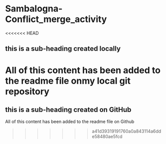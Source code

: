 # Sambalogna-Conflict_merge_activity

<<<<<<< HEAD
## this is a sub-heading created locally

All of this content has been added to the readme file onmy local git repository
=======
## this is a sub-heading created on GitHub

All of this content has been added to the readme file on Github
>>>>>>> a41d39319191760a0a843114a6dde58480ae5fcd
